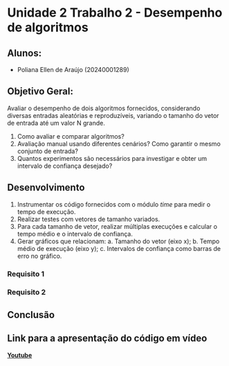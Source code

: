 # Unidade 2 Trabalho 2 - Desempenho de algoritmos

## Alunos:  
- Poliana Ellen de Araújo (20240001289)

## Objetivo Geral:  
Avaliar o desempenho de dois algoritmos fornecidos, considerando diversas entradas aleatórias e reproduzíveis, variando o tamanho do vetor de entrada até um valor N grande.

1. Como avaliar e comparar algoritmos?
2. Avaliação manual usando diferentes cenários? Como garantir o mesmo conjunto de entrada?
3. Quantos experimentos são necessários para investigar e obter um intervalo de confiança desejado?

## Desenvolvimento

1. Instrumentar os código fornecidos com o módulo _time_ para medir o tempo de execução.
2. Realizar testes com vetores de tamanho variados.
3. Para cada tamanho de vetor, realizar múltiplas execuções e calcular o tempo médio e o intervalo de confiança.
4. Gerar gráficos que relacionam:
  a. Tamanho do vetor (eixo x);
  b. Tempo médio de execução (eixo y);
  c. Intervalos de confiança como barras de erro no gráfico.

### Requisito 1



### Requisito 2


<!-- ![K-core e K-shell](https://github.com/polianaraujo/aed2/blob/1aa5a6e4dbb3220154839101ad8d0b29739e26b1/U2T1/Images/requisito2.png) -->


## Conclusão


## Link para a apresentação do código em vídeo

[**Youtube**]()
